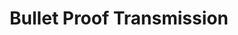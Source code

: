 ---
title: "Bullet Proof Transmission"
url: /lindenhurst/bullet-proof-transmission/
shop: car repair
---